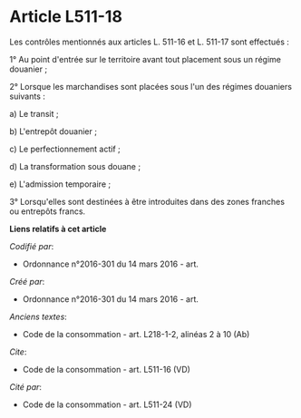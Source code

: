 # Article L511-18

Les contrôles mentionnés aux articles L. 511-16 et L. 511-17 sont effectués : 

1° Au point d'entrée sur le territoire avant tout placement sous un régime douanier ; 

2° Lorsque les marchandises sont placées sous l'un des régimes douaniers suivants : 

a) Le transit ; 

b) L'entrepôt douanier ; 

c) Le perfectionnement actif ; 

d) La transformation sous douane ; 

e) L'admission temporaire ; 

3° Lorsqu'elles sont destinées à être introduites dans des zones franches ou entrepôts francs.

**Liens relatifs à cet article**

_Codifié par_:

  - Ordonnance n°2016-301 du 14 mars 2016 - art.

_Créé par_:

  - Ordonnance n°2016-301 du 14 mars 2016 - art.

_Anciens textes_:

  - Code de la consommation - art. L218-1-2, alinéas 2 à 10 (Ab)

_Cite_:

  - Code de la consommation - art. L511-16 (VD)

_Cité par_:

  - Code de la consommation - art. L511-24 (VD)
